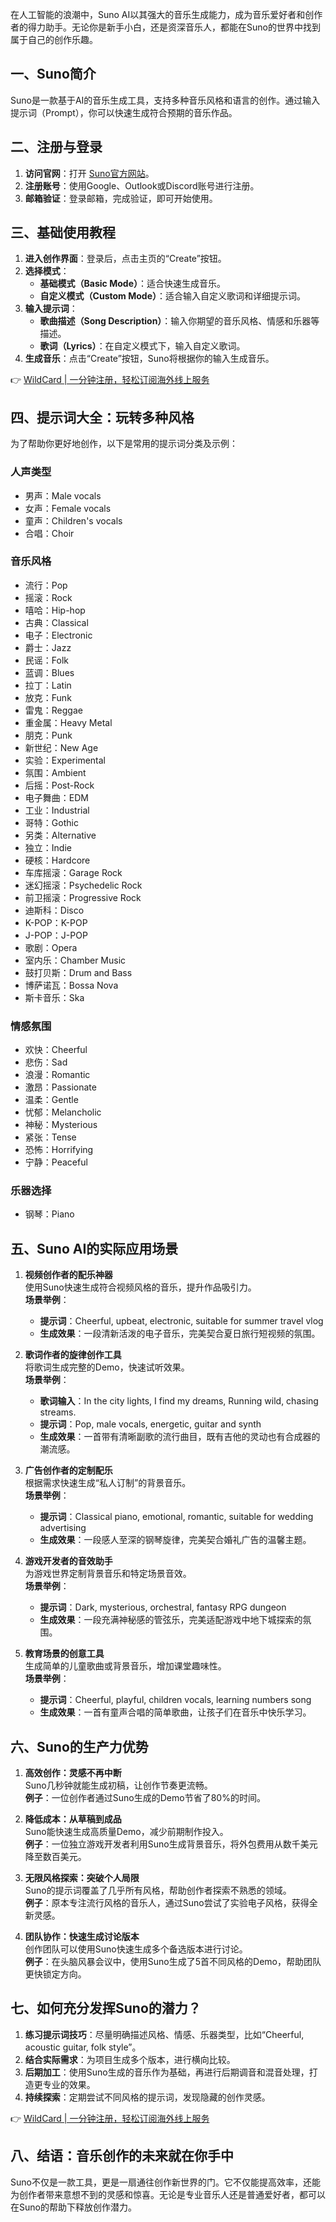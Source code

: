 在人工智能的浪潮中，Suno AI以其强大的音乐生成能力，成为音乐爱好者和创作者的得力助手。无论你是新手小白，还是资深音乐人，都能在Suno的世界中找到属于自己的创作乐趣。

## 一、Suno简介

Suno是一款基于AI的音乐生成工具，支持多种音乐风格和语言的创作。通过输入提示词（Prompt），你可以快速生成符合预期的音乐作品。

## 二、注册与登录

1. **访问官网**：打开 [Suno官方网站](https://app.suno.ai)。
2. **注册账号**：使用Google、Outlook或Discord账号进行注册。
3. **邮箱验证**：登录邮箱，完成验证，即可开始使用。

## 三、基础使用教程

1. **进入创作界面**：登录后，点击主页的“Create”按钮。
2. **选择模式**：
   - **基础模式（Basic Mode）**：适合快速生成音乐。
   - **自定义模式（Custom Mode）**：适合输入自定义歌词和详细提示词。
3. **输入提示词**：
   - **歌曲描述（Song Description）**：输入你期望的音乐风格、情感和乐器等描述。
   - **歌词（Lyrics）**：在自定义模式下，输入自定义歌词。
4. **生成音乐**：点击“Create”按钮，Suno将根据你的输入生成音乐。

👉 [WildCard | 一分钟注册，轻松订阅海外线上服务](https://bit.ly/bewildcard)

## 四、提示词大全：玩转多种风格

为了帮助你更好地创作，以下是常用的提示词分类及示例：

### 人声类型
- 男声：Male vocals
- 女声：Female vocals
- 童声：Children's vocals
- 合唱：Choir

### 音乐风格
- 流行：Pop
- 摇滚：Rock
- 嘻哈：Hip-hop
- 古典：Classical
- 电子：Electronic
- 爵士：Jazz
- 民谣：Folk
- 蓝调：Blues
- 拉丁：Latin
- 放克：Funk
- 雷鬼：Reggae
- 重金属：Heavy Metal
- 朋克：Punk
- 新世纪：New Age
- 实验：Experimental
- 氛围：Ambient
- 后摇：Post-Rock
- 电子舞曲：EDM
- 工业：Industrial
- 哥特：Gothic
- 另类：Alternative
- 独立：Indie
- 硬核：Hardcore
- 车库摇滚：Garage Rock
- 迷幻摇滚：Psychedelic Rock
- 前卫摇滚：Progressive Rock
- 迪斯科：Disco
- K-POP：K-POP
- J-POP：J-POP
- 歌剧：Opera
- 室内乐：Chamber Music
- 鼓打贝斯：Drum and Bass
- 博萨诺瓦：Bossa Nova
- 斯卡音乐：Ska

### 情感氛围
- 欢快：Cheerful
- 悲伤：Sad
- 浪漫：Romantic
- 激昂：Passionate
- 温柔：Gentle
- 忧郁：Melancholic
- 神秘：Mysterious
- 紧张：Tense
- 恐怖：Horrifying
- 宁静：Peaceful

### 乐器选择
- 钢琴：Piano

## 五、Suno AI的实际应用场景

1. **视频创作者的配乐神器**  
   使用Suno快速生成符合视频风格的音乐，提升作品吸引力。  
   **场景举例**：  
   - **提示词**：Cheerful, upbeat, electronic, suitable for summer travel vlog  
   - **生成效果**：一段清新活泼的电子音乐，完美契合夏日旅行短视频的氛围。

2. **歌词作者的旋律创作工具**  
   将歌词生成完整的Demo，快速试听效果。  
   **场景举例**：  
   - **歌词输入**：In the city lights, I find my dreams, Running wild, chasing streams.  
   - **提示词**：Pop, male vocals, energetic, guitar and synth  
   - **生成效果**：一首带有清晰副歌的流行曲目，既有吉他的灵动也有合成器的潮流感。

3. **广告创作者的定制配乐**  
   根据需求快速生成“私人订制”的背景音乐。  
   **场景举例**：  
   - **提示词**：Classical piano, emotional, romantic, suitable for wedding advertising  
   - **生成效果**：一段感人至深的钢琴旋律，完美契合婚礼广告的温馨主题。

4. **游戏开发者的音效助手**  
   为游戏世界定制背景音乐和特定场景音效。  
   **场景举例**：  
   - **提示词**：Dark, mysterious, orchestral, fantasy RPG dungeon  
   - **生成效果**：一段充满神秘感的管弦乐，完美适配游戏中地下城探索的氛围。

5. **教育场景的创意工具**  
   生成简单的儿童歌曲或背景音乐，增加课堂趣味性。  
   **场景举例**：  
   - **提示词**：Cheerful, playful, children vocals, learning numbers song  
   - **生成效果**：一首有童声合唱的简单歌曲，让孩子们在音乐中快乐学习。

## 六、Suno的生产力优势

1. **高效创作：灵感不再中断**  
   Suno几秒钟就能生成初稿，让创作节奏更流畅。  
   **例子**：一位创作者通过Suno生成的Demo节省了80%的时间。

2. **降低成本：从草稿到成品**  
   Suno能快速生成高质量Demo，减少前期制作投入。  
   **例子**：一位独立游戏开发者利用Suno生成背景音乐，将外包费用从数千美元降至数百美元。

3. **无限风格探索：突破个人局限**  
   Suno的提示词覆盖了几乎所有风格，帮助创作者探索不熟悉的领域。  
   **例子**：原本专注流行风格的音乐人，通过Suno尝试了实验电子风格，获得全新灵感。

4. **团队协作：快速生成讨论版本**  
   创作团队可以使用Suno快速生成多个备选版本进行讨论。  
   **例子**：在头脑风暴会议中，使用Suno生成了5首不同风格的Demo，帮助团队更快锁定方向。

## 七、如何充分发挥Suno的潜力？

1. **练习提示词技巧**：尽量明确描述风格、情感、乐器类型，比如“Cheerful, acoustic guitar, folk style”。
2. **结合实际需求**：为项目生成多个版本，进行横向比较。
3. **后期加工**：使用Suno生成的音乐作为基础，再进行后期调音和混音处理，打造更专业的效果。
4. **持续探索**：定期尝试不同风格的提示词，发现隐藏的创作灵感。

👉 [WildCard | 一分钟注册，轻松订阅海外线上服务](https://bit.ly/bewildcard)

## 八、结语：音乐创作的未来就在你手中

Suno不仅是一款工具，更是一扇通往创作新世界的门。它不仅能提高效率，还能为创作者带来意想不到的灵感和惊喜。无论是专业音乐人还是普通爱好者，都可以在Suno的帮助下释放创作潜力。